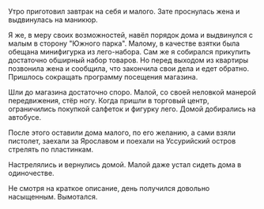Утро приготовил завтрак на себя и малого. Зате проснулась жена и выдвинулась на маникюр.

Я же, в меру своих возможностей, навёл порядок дома и выдвинулся с малым в сторону "Южного парка". Малому, в качестве взятки была обещана минифигурка из лего-набора. Сам же я собирался прикупить достаточно обширный набор товаров. Но перед выходом из квартиры позвонила жена и сообщила, что закончила свои дела и едет обратно. Пришлось сокращать программу посещения магазина.

Шли до магазина достаточно споро. Малой, со своей неловкой манерой передвижения, стёр ногу. Когда пришли в торговый центр, ограничились покупкой салфеток и фигурку лего. Домой добирались на автобусе.

После этого оставили дома малого, по его желанию, а сами взяли пистолет, заехали за Ярославом и поехали на Уссурийский остров стрелять по пластинкам.

Настрелялись и вернулись домой. Малой даже устал сидеть дома в одиночестве.

Не смотря на краткое описание, день получился довольно насыщенным. Вымотался.